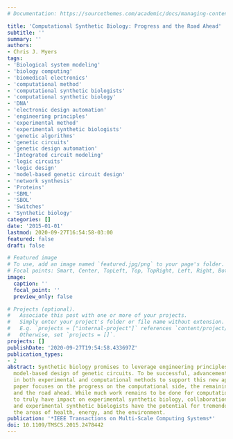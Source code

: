 ```yaml
---
# Documentation: https://sourcethemes.com/academic/docs/managing-content/

title: 'Computational Synthetic Biology: Progress and the Road Ahead'
subtitle: ''
summary: ''
authors:
- Chris J. Myers
tags:
- 'Biological system modeling'
- 'biology computing'
- 'biomedical electronics'
- 'computational method'
- 'computational synthetic biologists'
- 'computational synthetic biology'
- 'DNA'
- 'electronic design automation'
- 'engineering principles'
- 'experimental method'
- 'experimental synthetic biologists'
- 'genetic algorithms'
- 'genetic circuits'
- 'genetic design automation'
- 'Integrated circuit modeling'
- 'logic circuits'
- 'logic design'
- 'model-based genetic circuit design'
- 'network synthesis'
- 'Proteins'
- 'SBML'
- 'SBOL'
- 'Switches'
- 'Synthetic biology'
categories: []
date: '2015-01-01'
lastmod: 2020-09-27T16:54:58-03:00
featured: false
draft: false

# Featured image
# To use, add an image named `featured.jpg/png` to your page's folder.
# Focal points: Smart, Center, TopLeft, Top, TopRight, Left, Right, BottomLeft, Bottom, BottomRight.
image:
  caption: ''
  focal_point: ''
  preview_only: false

# Projects (optional).
#   Associate this post with one or more of your projects.
#   Simply enter your project's folder or file name without extension.
#   E.g. `projects = ["internal-project"]` references `content/project/deep-learning/index.md`.
#   Otherwise, set `projects = []`.
projects: []
publishDate: '2020-09-27T19:54:58.433697Z'
publication_types:
- 2
abstract: Synthetic biology promises to leverage engineering principles to enable
  model-based design of genetic circuits. To be successful, advancements are needed
  in both experimental and computational methods to support this new approach. This
  paper focuses on the progress on the computational side, the remaining challenges,
  and the road ahead. While much work remains to be done for computational methods
  to truly have impact on experimental synthetic biology, collaborations between computational
  and experimental synthetic biologists have the potential for tremendous impact in
  the areas of health, energy, and the environment.
publication: '*IEEE Transactions on Multi-Scale Computing Systems*'
doi: 10.1109/TMSCS.2015.2478442
---
```

